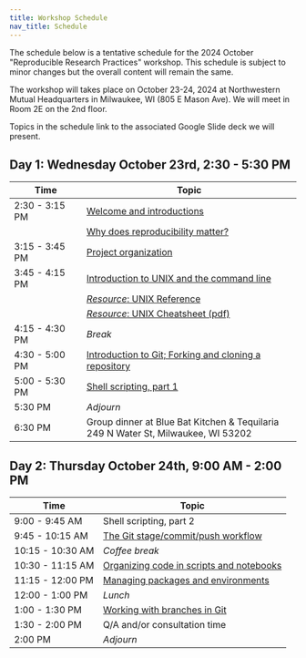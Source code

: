 ```yaml
---
title: Workshop Schedule
nav_title: Schedule
---
```


The schedule below is a tentative schedule for the 2024 October "Reproducible Research Practices" workshop.
This schedule is subject to minor changes but the overall content will remain the same.

The workshop will takes place on October 23-24, 2024 at Northwestern Mutual Headquarters in Milwaukee, WI (805 E Mason Ave).
We will meet in Room 2E on the 2nd floor.

Topics in the schedule link to the associated Google Slide deck we will present.

## Day 1: Wednesday October 23rd, 2:30 - 5:30 PM

| Time           | Topic                                                                                                                                                         |
| -------------- | ------------------------------------------------------------------------------------------------------------------------------------------------------------- |
| 2:30 - 3:15 PM | [Welcome and introductions](https://docs.google.com/presentation/d/1HPUXRrQsD68QyEQMbexOfM9Roz6VqUeIg_gCs7FSqVg/edit?usp=sharing)                             |
|                | [Why does reproducibility matter?](https://docs.google.com/presentation/d/1qfulAR4jD0KS7NfrLHpwT6SWl-7APBmqNnAwGpXX5oo/edit?usp=sharing)                      |
| 3:15 - 3:45 PM | [Project organization](https://docs.google.com/presentation/d/1ncqxXlC0-PGEK-yE7S-nDYnMPhrOUPbI95EJy283wCs/edit?usp=sharing)                                  |
| 3:45 - 4:15 PM | [Introduction to UNIX and the command line](https://docs.google.com/presentation/d/1WPXkItJZEUXMY20cLrdMXHiBC2PyunR14RUSDg4nfIc/edit?usp=sharing)             |
|                | [_Resource_: UNIX Reference](resources/unix_reference.html)                                                                                                   |
|                | [_Resource_: UNIX Cheatsheet (pdf)](resources/unix_quick_reference.pdf)                                                                                       |
| 4:15 - 4:30 PM | _Break_                                                                                                                                                       |
| 4:30 - 5:00 PM | [Introduction to Git; Forking and cloning a repository](https://docs.google.com/presentation/d/1eiGZA4PYBKJx5HDCo3UDOAB7q415gg96TehxilCHwlA/edit?usp=sharing) |
| 5:00 - 5:30 PM | [Shell scripting, part 1](https://docs.google.com/presentation/d/1SDUyYVNgvDDRodVqmDQPVQ5wnjQesWfBTg0EAcdbcSo/edit?usp=sharing)                               |
| 5:30 PM        | _Adjourn_                                                                                                                                                     |
| 6:30 PM        | Group dinner at Blue Bat Kitchen & Tequilaria <br> 249 N Water St, Milwaukee, WI 53202                                                                                                                                       |

## Day 2: Thursday October 24th, 9:00 AM - 2:00 PM

| Time             | Topic                                                                                                                                            |
| ---------------- | ------------------------------------------------------------------------------------------------------------------------------------------------ |
| 9:00 - 9:45 AM   | Shell scripting, part 2                                                                                                                          |
| 9:45 - 10:15 AM  | [The Git stage/commit/push workflow](https://docs.google.com/presentation/d/1_YckNhAkp_82PKR6PGS5SdaKDgoueYVTXaPi5pQV9ik/edit?usp=sharing)       |
| 10:15 - 10:30 AM | _Coffee break_                                                                                                                                   |
| 10:30 - 11:15 AM | [Organizing code in scripts and notebooks](https://docs.google.com/presentation/d/1AJr6uQhwLnZfis1wNc_e2XY4XSMEuVscIfAsVgnM5Bk/edit?usp=sharing) |
| 11:15 - 12:00 PM | [Managing packages and environments](https://docs.google.com/presentation/d/1GCbu2F6LeEPOu5DzDsTgwu1__9YDVydvPo911fBG1i0/edit?usp=sharing)       |
| 12:00 - 1:00 PM  | _Lunch_                                                                                                                                          |
| 1:00  - 1:30 PM  | [Working with branches in Git](https://docs.google.com/presentation/d/1s7BSHgTSDuXIzI1ROS-JSneB6NXfQVWOec6lhc8eIWA/edit?usp=sharing)              |
| 1:30 - 2:00 PM   | Q/A and/or consultation time                                                                                                                |
| 2:00 PM          | _Adjourn_                                                                                                                                        |                                                                                                                                              |
